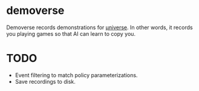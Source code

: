 # demoverse

Demoverse records demonstrations for [µniverse](https://github.com/unixpickle/muniverse). In other words, it records you playing games so that AI can learn to copy you.

# TODO

 * Event filtering to match policy parameterizations.
 * Save recordings to disk.
